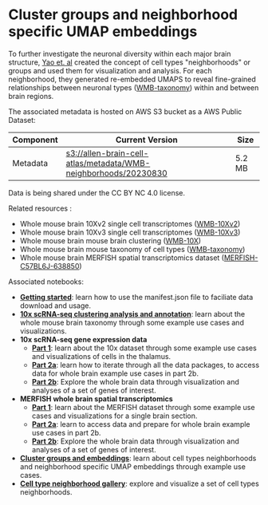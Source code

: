 # Cluster groups and neighborhood specific UMAP embeddings

To further investigate the neuronal diversity within each major brain structure, [Yao et. al](https://www.biorxiv.org/content/10.1101/2023.03.06.531121v1) created the concept of cell types "neighborhoods" or groups and used them for visualization and analysis. For each neighborhood, they generated re-embedded UMAPS to reveal fine-grained relationships between neuronal types ([WMB-taxonomy](WMB-taxonomy.md)) within and between brain regions.

The associated metadata is hosted on AWS S3 bucket as a AWS Public Dataset:

| Component | Current Version | Size |
|---|--|--|
| Metadata | [s3://allen-brain-cell-atlas/metadata/WMB-neighborhoods/20230830](https://allen-brain-cell-atlas.s3.us-west-2.amazonaws.com/index.html#metadata/WMB-neighborhoods/20230830/) | 5.2 MB |

Data is being shared under the CC BY NC 4.0 license.

Related resources :
* Whole mouse brain 10Xv2 single cell transcriptomes ([WMB-10Xv2](WMB-10Xv2.md))
* Whole mouse brain 10Xv3 single cell transcriptomes ([WMB-10Xv3](WMB-10Xv3.md))
* Whole mouse brain mouse brain clustering ([WMB-10X](WMB-10X.md))
* Whole mouse brain mouse taxonomy of cell types ([WMB-taxonomy](WMB-taxonomy.md))
* Whole mouse brain MERFISH spatial transcriptomics dataset ([MERFISH-C57BL6J-638850](MERFISH-C57BL6J-638850.md))

Associated notebooks:
* [**Getting started**](../notebooks/getting_started.ipynb): learn how to use the manifest.json file to faciliate data download and usage.
* [**10x scRNA-seq clustering analysis and annotation**](../notebooks/cluster_annotation_tutorial.ipynb): learn about the whole mouse brain taxonomy through some example use cases and visualizations.
* **10x scRNA-seq gene expression data**
  * [**Part 1**](../notebooks/10x_snRNASeq_tutorial_part_1.ipynb): learn about the 10x dataset through some example use cases and visualizations of cells in the thalamus.
  * [**Part 2a**](../notebooks/10x_snRNASeq_tutorial_part_2a.ipynb): learn how to iterate through all the data packages, to access data for whole brain example use cases in part 2b.
  * [**Part 2b**](../notebooks/10x_snRNASeq_tutorial_part_2b.ipynb): Explore the whole brain data through visualization and analyses of a set of genes of interest.
* **MERFISH whole brain spatial transcriptomics**
  * [**Part 1**](../notebooks/merfish_tutorial_part_1.ipynb): learn about the MERFISH dataset through some example use cases and visualizations for a single brain section.
  * [**Part 2a**](../notebooks/merfish_tutorial_part_2a.ipynb): learn to access data and prepare for whole brain example use cases in part 2b.
  * [**Part 2b**](../notebooks/merfish_tutorial_part_2b.ipynb): Explore the whole brain data through visualization and analyses of a set of genes of interest.
* [**Cluster groups and embeddings**](../notebooks/cluster_groups_and_embeddings_tutorial.ipynb): learn about cell types neighborhoods and neighborhood specific UMAP embeddings through example use cases.
*  [**Cell type neighborhood gallery**](../notebooks/cluster_neighborhood_gallery.ipynb): explore and visualize a set of cell types neighborhoods.

